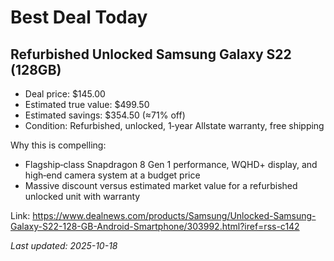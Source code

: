 # Best Deal Today

## Refurbished Unlocked Samsung Galaxy S22 (128GB)
- Deal price: $145.00
- Estimated true value: $499.50
- Estimated savings: $354.50 (≈71% off)
- Condition: Refurbished, unlocked, 1‑year Allstate warranty, free shipping

Why this is compelling:
- Flagship‑class Snapdragon 8 Gen 1 performance, WQHD+ display, and high‑end camera system at a budget price
- Massive discount versus estimated market value for a refurbished unlocked unit with warranty

Link: https://www.dealnews.com/products/Samsung/Unlocked-Samsung-Galaxy-S22-128-GB-Android-Smartphone/303992.html?iref=rss-c142

_Last updated: 2025-10-18_